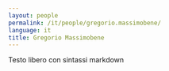 ```yaml
---
layout: people
permalink: /it/people/gregorio.massimobene/
language: it
title: Gregorio Massimobene
---
```


Testo libero con sintassi markdown
